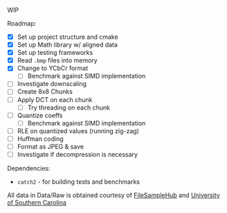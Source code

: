 WIP

Roadmap:
- [x] Set up project structure and cmake
- [x] Set up Math library w/ aligned data
- [x] Set up testing frameworks
- [x] Read `.bmp` files into memory
- [x] Change to YCbCr format
  - [ ] Benchmark against SIMD implementation
- [ ] Investigate downscaling
- [ ] Create 8x8 Chunks
- [ ] Apply DCT on each chunk
  - [ ] Try threading on each chunk
- [ ] Quantize coeffs
  - [ ] Benchmark against SIMD implementation
- [ ] RLE on quantized values (running zig-zag)
- [ ] Huffman coding
- [ ] Format as JPEG & save
- [ ] Investigate if decompression is necessary

Dependencies:
- `catch2` - for building tests and benchmarks

All data in Data/Raw is obtained courtesy of [FileSampleHub](https://filesampleshub.com/format/image/bmp) and [University of Southern Carolina](https://people.math.sc.edu/Burkardt/data/bmp/bmp.html)
